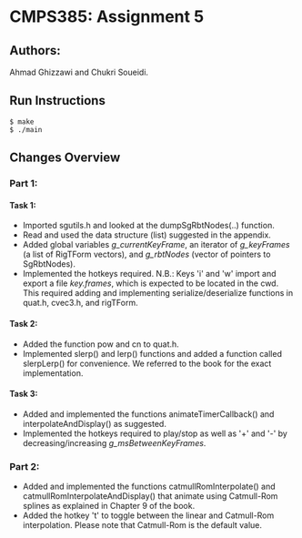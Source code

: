 # CMPS385: Assignment 5
## Authors:
Ahmad Ghizzawi and Chukri Soueidi.  

## Run Instructions
    $ make
    $ ./main

## Changes Overview
### Part 1:
#### Task 1:
- Imported sgutils.h and looked at the dumpSgRbtNodes(..) function.
- Read and used the data structure (list) suggested in the appendix.
- Added global variables _g_currentKeyFrame_, an iterator of _g_keyFrames_ (a list of RigTForm vectors), and _g_rbtNodes_ (vector of pointers to SgRbtNodes).
- Implemented the hotkeys required. N.B.: Keys 'i' and 'w' import and export a file *key.frames*, which is expected to be located in the cwd. This required adding and implementing serialize/deserialize functions in quat.h, cvec3.h, and rigTForm.
#### Task 2:
- Added the function pow and cn to quat.h.
- Implemented slerp() and lerp() functions and added a function called slerpLerp() for convenience. We referred to the book for the exact implementation.
#### Task 3:
- Added and implemented the functions animateTimerCallback() and interpolateAndDisplay() as suggested.
- Implemented the hotkeys required to play/stop as well as '+' and '-' by decreasing/increasing _g_msBetweenKeyFrames_.
### Part 2:
- Added and implemented the functions catmullRomInterpolate() and catmullRomInterpolateAndDisplay() that animate using Catmull-Rom splines as explained in Chapter 9 of the book.
- Added the hotkey 't' to toggle between the linear and Catmull-Rom interpolation. Please note that Catmull-Rom is the default value.
